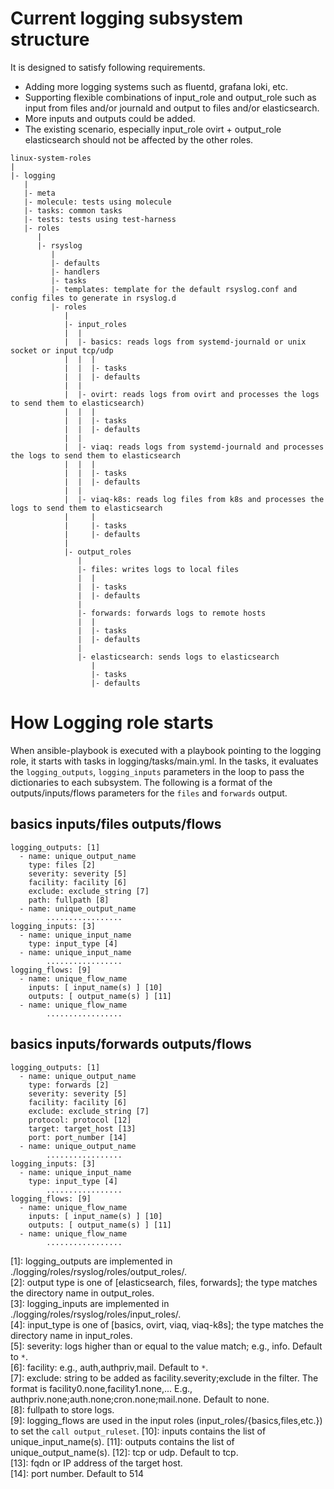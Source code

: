 # Current logging subsystem structure

It is designed to satisfy following requirements.

- Adding more logging systems such as fluentd, grafana loki, etc.
- Supporting flexible combinations of input_role and output_role such as input from files and/or journald and output to files and/or elasticsearch.
- More inputs and outputs could be added.
- The existing scenario, especially input_role ovirt + output_role elasticsearch should not be affected by the other roles.

```
linux-system-roles
|
|- logging
   |
   |- meta
   |- molecule: tests using molecule
   |- tasks: common tasks
   |- tests: tests using test-harness
   |- roles
      |
      |- rsyslog
         |
         |- defaults
         |- handlers
         |- tasks
         |- templates: template for the default rsyslog.conf and config files to generate in rsyslog.d
         |- roles
            |
            |- input_roles
            |  |
            |  |- basics: reads logs from systemd-journald or unix socket or input tcp/udp
            |  |  |
            |  |  |- tasks
            |  |  |- defaults
            |  |
            |  |- ovirt: reads logs from ovirt and processes the logs to send them to elasticsearch)
            |  |  |
            |  |  |- tasks
            |  |  |- defaults
            |  |
            |  |- viaq: reads logs from systemd-journald and processes the logs to send them to elasticsearch
            |  |  |
            |  |  |- tasks
            |  |  |- defaults
            |  |
            |  |- viaq-k8s: reads log files from k8s and processes the logs to send them to elasticsearch
            |     |
            |     |- tasks
            |     |- defaults
            |
            |- output_roles
               |
               |- files: writes logs to local files
               |  |
               |  |- tasks
               |  |- defaults
               |
               |- forwards: forwards logs to remote hosts
               |  |
               |  |- tasks
               |  |- defaults
               |
               |- elasticsearch: sends logs to elasticsearch
                  |
                  |- tasks
                  |- defaults
```

# How Logging role starts

When ansible-playbook is executed with a playbook pointing to the logging role,
it starts with tasks in logging/tasks/main.yml.
In the tasks, it evaluates the `logging_outputs`, `logging_inputs` parameters in the loop
to pass the dictionaries to each subsystem.
The following is a format of the outputs/inputs/flows parameters for the `files` and `forwards` output.

## basics inputs/files outputs/flows
```
logging_outputs: [1]
  - name: unique_output_name
    type: files [2]
    severity: severity [5]
    facility: facility [6]
    exclude: exclude_string [7]
    path: fullpath [8]
  - name: unique_output_name
        .................
logging_inputs: [3]
  - name: unique_input_name
    type: input_type [4]
  - name: unique_input_name
        .................
logging_flows: [9]
  - name: unique_flow_name
    inputs: [ input_name(s) ] [10]
    outputs: [ output_name(s) ] [11]
  - name: unique_flow_name
        .................
```

## basics inputs/forwards outputs/flows
```
logging_outputs: [1]
  - name: unique_output_name
    type: forwards [2]
    severity: severity [5]
    facility: facility [6]
    exclude: exclude_string [7]
    protocol: protocol [12]
    target: target_host [13]
    port: port_number [14]
  - name: unique_output_name
        .................
logging_inputs: [3]
  - name: unique_input_name
    type: input_type [4]
        .................
logging_flows: [9]
  - name: unique_flow_name
    inputs: [ input_name(s) ] [10]
    outputs: [ output_name(s) ] [11]
  - name: unique_flow_name
        .................
```
[1]: logging_outputs are implemented in ./logging/roles/rsyslog/roles/output_roles/.<br>
[2]: output type is one of [elasticsearch, files, forwards]; the type matches the directory name in output_roles.<br>
[3]: logging_inputs are implemented in ./logging/roles/rsyslog/roles/input_roles/.<br>
[4]: input_type is one of [basics, ovirt, viaq, viaq-k8s]; the type matches the directory name in input_roles.<br>
[5]: severity: logs higher than or equal to the value match; e.g., info.  Default to `*`.<br>
[6]: facility: e.g., auth,authpriv,mail. Default to `*`.<br>
[7]: exclude: string to be added as facility.severity;exclude in the filter. The format is facility0.none,facility1.none,...  E.g., authpriv.none;auth.none;cron.none;mail.none.  Default to none.<br>
[8]: fullpath to store logs.<br>
[9]: logging_flows are used in the input roles (input_roles/{basics,files,etc.}) to set the `call output_ruleset`.
[10]: inputs contains the list of unique_input_name(s).
[11]: outputs contains the list of unique_output_name(s).
[12]: tcp or udp.  Default to tcp.<br>
[13]: fqdn or IP address of the target host.<br>
[14]: port number.  Default to 514<br>
